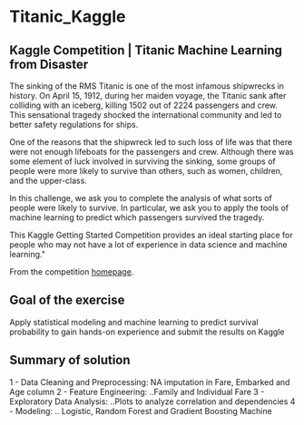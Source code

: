 # Titanic_Kaggle

## Kaggle Competition | Titanic Machine Learning from Disaster

The sinking of the RMS Titanic is one of the most infamous shipwrecks in history.  On April 15, 1912, during her maiden voyage, the Titanic sank after colliding with an iceberg, killing 1502 out of 2224 passengers and crew. This sensational tragedy shocked the international community and led to better safety regulations for ships.

One of the reasons that the shipwreck led to such loss of life was that there were not enough lifeboats for the passengers and crew. Although there was some element of luck involved in surviving the sinking, some groups of people were more likely to survive than others, such as women, children, and the upper-class.

In this challenge, we ask you to complete the analysis of what sorts of people were likely to survive. In particular, we ask you to apply the tools of machine learning to predict which passengers survived the tragedy.

This Kaggle Getting Started Competition provides an ideal starting place for people who may not have a lot of experience in data science and machine learning."

From the competition [homepage](https://www.kaggle.com/c/titanic).

## Goal of the exercise

Apply statistical modeling and machine learning to predict survival probability to gain hands-on experience and submit the results on Kaggle 

## Summary of solution
  1 - Data Cleaning and Preprocessing:
  NA imputation in Fare, Embarked and Age column
2 - Feature Engineering:
..Family and Individual Fare
3 - Exploratory Data Analysis:
..Plots to analyze correlation and dependencies
4 - Modeling:
.. Logistic, Random Forest and Gradient Boosting Machine

